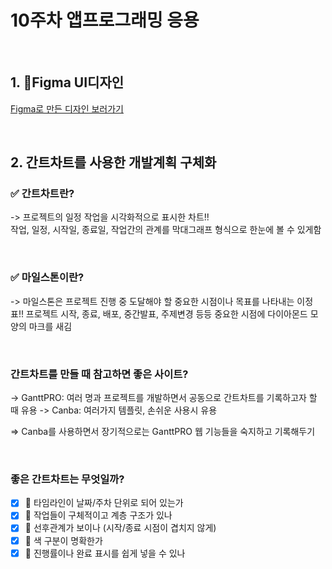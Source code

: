 # 10주차 앱프로그래밍 응용

 <br>
 
## 1. 📱Figma UI디자인
[Figma로 만든 디자인 보러가기](https://www.figma.com/design/XwJwbxamqBo9rgnnQyCNJA/%EC%9E%90%EA%B2%A9%EC%A6%9D%ED%86%A1%ED%86%A1?node-id=0-1&m=dev&t=Y96pl90NlaRuQ4xZ-1)

<br>

## 2. 간트차트를 사용한 개발계획 구체화
### ✅ 간트차트란?
-> 프로젝트의 일정 작업을 시각화적으로 표시한 차트!! <br>
작업, 일정, 시작일, 종료일, 작업간의 관계를 막대그래프 형식으로 한눈에 볼 수 있게함

<br>

### ✅ 마일스톤이란?
-> 마일스톤은 프로젝트 진행 중 도달해야 할 중요한 시점이나 목표를 나타내는 이정표!!
프로젝트 시작, 종료, 배포, 중간발표, 주제변경 등등 중요한 시점에 다이아몬드 모양의 마크를 새김 

<br>

###   간트차트를 만들 때 참고하면 좋은 사이트?
-> GanttPRO: 여러 명과 프로젝트를 개발하면서 공동으로 간트차트를 기록하고자 할 때 유용
-> Canba: 여러가지 템플릿, 손쉬운 사용시 유용

=> Canba를 사용하면서 장기적으로는 GanttPRO 웹 기능들을 숙지하고 기록해두기

<br>

###   좋은 간트차트는 무엇일까?
- [x] 📅 타임라인이 날짜/주차 단위로 되어 있는가
- [X] 🧱 작업들이 구체적이고 계층 구조가 있나
- [X] 🧩 선후관계가 보이나 (시작/종료 시점이 겹치지 않게)
- [X] 🌈 색 구분이 명확한가
- [X] 💫 진행률이나 완료 표시를 쉽게 넣을 수 있나

<br>
<br>
<br>

